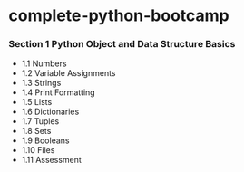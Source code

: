 # complete-python-bootcamp


### Section 1 Python Object and Data Structure Basics
- 1.1 Numbers
- 1.2 Variable Assignments
- 1.3 Strings
- 1.4 Print Formatting
- 1.5 Lists
- 1.6 Dictionaries
- 1.7 Tuples
- 1.8 Sets
- 1.9 Booleans
- 1.10 Files
- 1.11 Assessment
